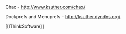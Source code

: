 


Chax - http://www.ksuther.com/chax/

Dockprefs and Menuprefs - http://ksuther.dyndns.org/

[[IThinkSoftware]]